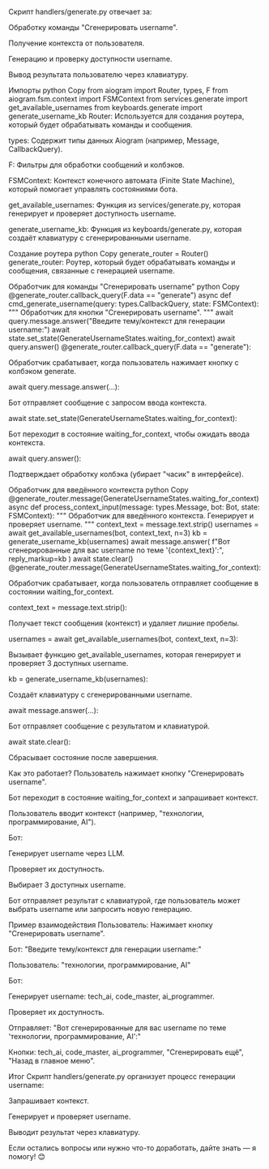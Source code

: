 Скрипт handlers/generate.py отвечает за:

Обработку команды "Сгенерировать username".

Получение контекста от пользователя.

Генерацию и проверку доступности username.

Вывод результата пользователю через клавиатуру.

Импорты
python
Copy
from aiogram import Router, types, F
from aiogram.fsm.context import FSMContext
from services.generate import get_available_usernames
from keyboards.generate import generate_username_kb
Router: Используется для создания роутера, который будет обрабатывать команды и сообщения.

types: Содержит типы данных Aiogram (например, Message, CallbackQuery).

F: Фильтры для обработки сообщений и колбэков.

FSMContext: Контекст конечного автомата (Finite State Machine), который помогает управлять состояниями бота.

get_available_usernames: Функция из services/generate.py, которая генерирует и проверяет доступность username.

generate_username_kb: Функция из keyboards/generate.py, которая создаёт клавиатуру с сгенерированными username.

Создание роутера
python
Copy
generate_router = Router()
generate_router: Роутер, который будет обрабатывать команды и сообщения, связанные с генерацией username.

Обработчик для команды "Сгенерировать username"
python
Copy
@generate_router.callback_query(F.data == "generate")
async def cmd_generate_username(query: types.CallbackQuery, state: FSMContext):
    """
    Обработчик для кнопки "Сгенерировать username".
    """
    await query.message.answer("Введите тему/контекст для генерации username:")
    await state.set_state(GenerateUsernameStates.waiting_for_context)
    await query.answer()
@generate_router.callback_query(F.data == "generate"):

Обработчик срабатывает, когда пользователь нажимает кнопку с колбэком generate.

await query.message.answer(...):

Бот отправляет сообщение с запросом ввода контекста.

await state.set_state(GenerateUsernameStates.waiting_for_context):

Бот переходит в состояние waiting_for_context, чтобы ожидать ввода контекста.

await query.answer():

Подтверждает обработку колбэка (убирает "часик" в интерфейсе).

Обработчик для введённого контекста
python
Copy
@generate_router.message(GenerateUsernameStates.waiting_for_context)
async def process_context_input(message: types.Message, bot: Bot, state: FSMContext):
    """
    Обработчик для введённого контекста.
    Генерирует и проверяет username.
    """
    context_text = message.text.strip()
    usernames = await get_available_usernames(bot, context_text, n=3)
    kb = generate_username_kb(usernames)
    await message.answer(
        f"Вот сгенерированные для вас username по теме '{context_text}':",
        reply_markup=kb
    )
    await state.clear()
@generate_router.message(GenerateUsernameStates.waiting_for_context):

Обработчик срабатывает, когда пользователь отправляет сообщение в состоянии waiting_for_context.

context_text = message.text.strip():

Получает текст сообщения (контекст) и удаляет лишние пробелы.

usernames = await get_available_usernames(bot, context_text, n=3):

Вызывает функцию get_available_usernames, которая генерирует и проверяет 3 доступных username.

kb = generate_username_kb(usernames):

Создаёт клавиатуру с сгенерированными username.

await message.answer(...):

Бот отправляет сообщение с результатом и клавиатурой.

await state.clear():

Сбрасывает состояние после завершения.

Как это работает?
Пользователь нажимает кнопку "Сгенерировать username".

Бот переходит в состояние waiting_for_context и запрашивает контекст.

Пользователь вводит контекст (например, "технологии, программирование, AI").

Бот:

Генерирует username через LLM.

Проверяет их доступность.

Выбирает 3 доступных username.

Бот отправляет результат с клавиатурой, где пользователь может выбрать username или запросить новую генерацию.

Пример взаимодействия
Пользователь: Нажимает кнопку "Сгенерировать username".

Бот: "Введите тему/контекст для генерации username:"

Пользователь: "технологии, программирование, AI"

Бот:

Генерирует username: tech_ai, code_master, ai_programmer.

Проверяет их доступность.

Отправляет: "Вот сгенерированные для вас username по теме 'технологии, программирование, AI':"

Кнопки: tech_ai, code_master, ai_programmer, "Сгенерировать ещё", "Назад в главное меню".

Итог
Скрипт handlers/generate.py организует процесс генерации username:

Запрашивает контекст.

Генерирует и проверяет username.

Выводит результат через клавиатуру.

Если остались вопросы или нужно что-то доработать, дайте знать — я помогу! 😊